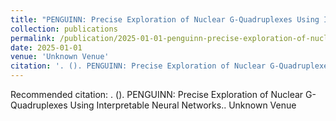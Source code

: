 ```yaml
---
title: "PENGUINN: Precise Exploration of Nuclear G-Quadruplexes Using Interpretable Neural Networks."
collection: publications
permalink: /publication/2025-01-01-penguinn-precise-exploration-of-nuclear-g-quadrupl
date: 2025-01-01
venue: 'Unknown Venue'
citation: '. (). PENGUINN: Precise Exploration of Nuclear G-Quadruplexes Using Interpretable Neural Networks.. Unknown Venue'
---
```


Recommended citation: . (). PENGUINN: Precise Exploration of Nuclear G-Quadruplexes Using Interpretable Neural Networks.. Unknown Venue